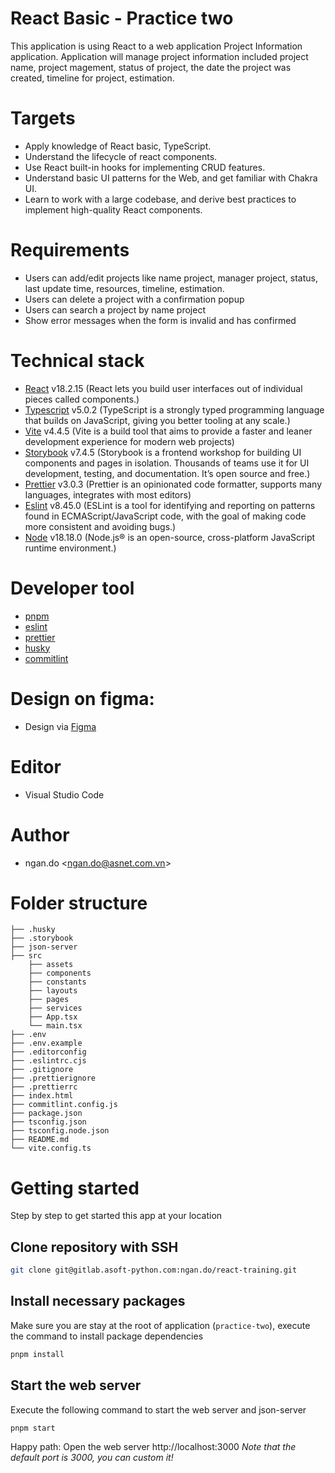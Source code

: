 # React Basic - Practice two

This application is using React to a web application Project Information application. Application will manage project information included project name, project magement, status of project, the date the project was created, timeline for project, estimation.

# Targets

- Apply knowledge of React basic, TypeScript.
- Understand the lifecycle of react components.
- Use React built-in hooks for implementing CRUD features.
- Understand basic UI patterns for the Web, and get familiar with Chakra UI.
- Learn to work with a large codebase, and derive best practices to implement high-quality React components.

# Requirements

- Users can add/edit projects like name project, manager project, status, last update time, resources, timeline, estimation.
- Users can delete a project with a confirmation popup
- Users can search a project by name project
- Show error messages when the form is invalid and has confirmed

# Technical stack

- [React](https://react.dev/) v18.2.15 (React lets you build user interfaces out of individual pieces called components.)
- [Typescript](https://www.typescriptlang.org/) v5.0.2 (TypeScript is a strongly typed programming language that builds on JavaScript, giving you better tooling at any scale.)
- [Vite](https://vitejs.dev/) v4.4.5 (Vite is a build tool that aims to provide a faster and leaner development experience for modern web projects)
- [Storybook](https://storybook.js.org/) v7.4.5 (Storybook is a frontend workshop for building UI components and pages in isolation. Thousands of teams use it for UI development, testing, and documentation. It’s open source and free.)
- [Prettier](https://storybook.js.org/) v3.0.3 (Prettier is an opinionated code formatter, supports many languages, integrates with most editors)
- [Eslint](https://eslint.org/) v8.45.0 (ESLint is a tool for identifying and reporting on patterns found in ECMAScript/JavaScript code, with the goal of making code more consistent and avoiding bugs.)
- [Node](https://nodejs.org/en/) v18.18.0 (Node.js® is an open-source, cross-platform JavaScript runtime environment.)

# Developer tool

- [pnpm](https://pnpm.io/)
- [eslint](https://eslint.org/)
- [prettier](https://storybook.js.org/)
- [husky](https://www.npmjs.com/package/husky)
- [commitlint](https://commitlint.js.org/#/)

# Design on figma:

- Design via [Figma](https://www.figma.com/file/dfLp5XLtk4WG4HcXI8GBiY/Project-Management?node-id=0%3A1&mode=dev)

# Editor

- Visual Studio Code

# Author

- ngan.do <[ngan.do@asnet.com.vn](ngan.do@asnet.com.vn)>

# Folder structure

```
├── .husky
├── .storybook
├── json-server
├── src
    ├── assets
    ├── components
    ├── constants
    ├── layouts
    ├── pages
    ├── services
    ├── App.tsx
    └── main.tsx
├── .env
├── .env.example
├── .editorconfig
├── .eslintrc.cjs
├── .gitignore
├── .prettierignore
├── .prettierrc
├── index.html
├── commitlint.config.js
├── package.json
├── tsconfig.json
├── tsconfig.node.json
├── README.md
└── vite.config.ts
```

# Getting started

Step by step to get started this app at your location

## Clone repository with SSH

```bash
git clone git@gitlab.asoft-python.com:ngan.do/react-training.git
```

## Install necessary packages

Make sure you are stay at the root of application (`practice-two`), execute the command
to install package dependencies

```bash
pnpm install
```

## Start the web server

Execute the following command to start the web server and json-server

```bash
pnpm start
```

Happy path: Open the web server http://localhost:3000
_Note that the default port is 3000, you can custom it!_
